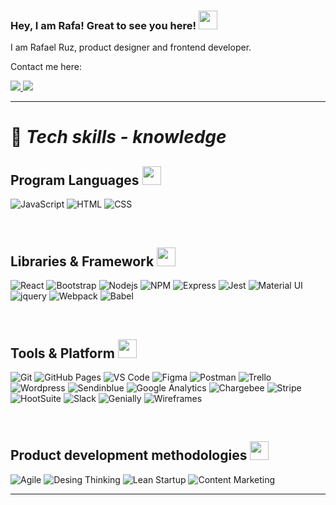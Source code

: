 ### Hey, I am Rafa! Great to see you here! <img src="https://raw.githubusercontent.com/Asmit2952/Asmit2952/master/src/wave.gif?token=ATQS65XWY4MME7NJYAZ4LCTBN34AU" width="30px">

I am Rafael Ruz, product designer and frontend developer.

Contact me here:

<p align="left">
	<a href="">
		<img src="https://img.shields.io/badge/LinkedIn-0077B5?style=for-the-badge&logo=linkedin&logoColor=white" />
	</a>
	<a href="">
		<img src="https://img.shields.io/badge/Twitter-1DA1F2?style=for-the-badge&logo=twitter&logoColor=white" />
	</a>  
</p>
<hr />

# 🌱 ***Tech skills - knowledge***

## **Program Languages** <img src="https://media.giphy.com/media/GZu3NtMoA6Lp2alLKk/giphy.gif" width="30px">

![JavaScript](https://img.shields.io/badge/JavaScript-323330?style=for-the-badge&logo=javascript&logoColor=F7DF1E)
![HTML](https://img.shields.io/badge/HTML-E34F26?style=for-the-badge&logo=html5&logoColor=white)
![CSS](https://img.shields.io/badge/CSS-1572B6?style=for-the-badge&logo=css3&logoColor=white)

<br>

## **Libraries & Framework** <img src="https://media.giphy.com/media/IwSG1QKOwDjQk/giphy.gif" width="30px"> 

![React](https://img.shields.io/badge/React-20232A?style=for-the-badge&logo=react&logoColor=61DAFB)
![Bootstrap](https://img.shields.io/badge/Bootstrap-563D7C?style=for-the-badge&logo=bootstrap&logoColor=white)
![Nodejs](https://img.shields.io/badge/Node.js-339933?style=for-the-badge&logo=nodedotjs&logoColor=white)
![NPM](https://img.shields.io/badge/npm-CB3837?style=for-the-badge&logo=npm&logoColor=white)
![Express](https://img.shields.io/badge/Express.js-303030?&style=for-the-badge&logo=Express&logoColor=white)
![Jest](https://img.shields.io/badge/jest-CB3837?style=for-the-badge&logo=jest&logoColor=white)
![Material UI](https://img.shields.io/badge/Material--UI-0081CB?style=for-the-badge&logo=material-ui&logoColor=white)
![jquery](https://img.shields.io/badge/jQuery-0769AD?style=for-the-badge&logo=jquery&logoColor=white)
![Webpack](https://img.shields.io/badge/Webpack-1c78c0?style=for-the-badge&logo=webpack&logoColor=white)
![Babel](https://img.shields.io/badge/Babel-ffc30b?style=for-the-badge&logo=Babel&logoColor=white)

<br>

## **Tools & Platform**   <img src="https://media.giphy.com/media/du3J3cXyzhj75IOgvA/giphy.gif" width="30px">

![Git](https://img.shields.io/badge/Git-F05032?style=for-the-badge&logo=git&logoColor=white)
![GitHub Pages](https://img.shields.io/badge/GitHub_Pages-100000?style=for-the-badge&logo=github&logoColor=white)
![VS Code](https://img.shields.io/badge/Visual_Studio_Code-0078D4?style=for-the-badge&logo=visual%20studio%20code&logoColor=white)
![Figma](https://img.shields.io/badge/Figma-A13BE0?style=for-the-badge&logo=figma&logoColor=white)
![Postman](https://img.shields.io/badge/Postman-dd4814?style=for-the-badge&logo=postman&logoColor=white)
![Trello](https://img.shields.io/badge/Trello-008fe4?style=for-the-badge&logo=trello&logoColor=white)
![Wordpress](https://img.shields.io/badge/Wordpress-21759B?style=for-the-badge&logo=wordpress&logoColor=white)
![Sendinblue](https://img.shields.io/badge/Sendinblue-0992FF?style=for-the-badge&logo=Sendinblue&logoColor=white)
![Google Analytics](https://img.shields.io/badge/Google_Analytics-F9AB00?style=for-the-badge&logo=googleanalytics&color=525252)
![Chargebee](https://img.shields.io/badge/Chargebee-FF6C36?style=for-the-badge&logo=chargebee&logoColor=white)
![Stripe](https://img.shields.io/badge/Stripe-5433FF?style=for-the-badge&logo=stripe&logoColor=white)
![HootSuite](https://img.shields.io/badge/Hootsuite-003265?style=for-the-badge&logo=hootsuite&logoColor=white)
![Slack](https://img.shields.io/badge/Slack-4A154B?style=for-the-badge&logo=slack&logoColor=white)
![Genially](https://img.shields.io/badge/Genially-4285F4?style=for-the-badge&logo=genially&logoColor=white)
![Wireframes](https://img.shields.io/badge/Wireframes-5C2D91?style=for-the-badge&logo=wireframes&logoColor=white)

<br>

## **Product development methodologies** <img src="https://media.giphy.com/media/l1UkRZuk6FPFYn0ewa/giphy.gif" width="30px">

![Agile](https://img.shields.io/badge/Agile-20232A?style=for-the-badge&logo=agile&logoColor=61DAFB)
![Desing Thinking](https://img.shields.io/badge/Desing_Thinking-563D7C?style=for-the-badge&logo=desing-thinking&logoColor=white)
![Lean Startup](https://img.shields.io/badge/Lean_Startup-339933?style=for-the-badge&logo=leanStartup&logoColor=white)
![Content Marketing](https://img.shields.io/badge/Content_Marketing-CB3837?style=for-the-badge&logo=&logoColor=white)
<br>
<hr />
